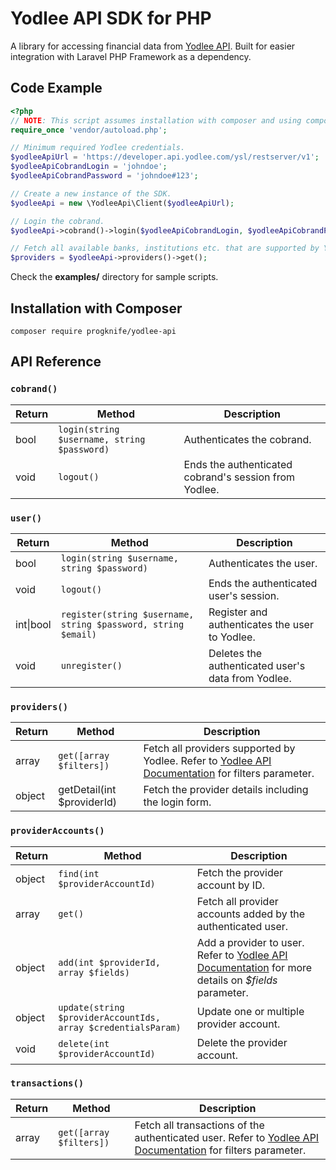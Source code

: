 # Yodlee API SDK for PHP
A library for accessing financial data from
[Yodlee API](https://developer.yodlee.com/Yodlee_API). Built for easier
integration with Laravel PHP Framework as a dependency.

## Code Example
```php
<?php
// NOTE: This script assumes installation with composer and using composer's autoloader.
require_once 'vendor/autoload.php';

// Minimum required Yodlee credentials.
$yodleeApiUrl = 'https://developer.api.yodlee.com/ysl/restserver/v1';
$yodleeApiCobrandLogin = 'johndoe';
$yodleeApiCobrandPassword = 'johndoe#123';

// Create a new instance of the SDK.
$yodleeApi = new \YodleeApi\Client($yodleeApiUrl);

// Login the cobrand.
$yodleeApi->cobrand()->login($yodleeApiCobrandLogin, $yodleeApiCobrandPassword);

// Fetch all available banks, institutions etc. that are supported by Yodlee.
$providers = $yodleeApi->providers()->get();
```

Check the **examples/** directory for sample scripts.

## Installation with Composer
`composer require progknife/yodlee-api`

## API Reference

### `cobrand()`
| Return | Method | Description |
|----|----|----|
| bool | `login(string $username, string $password)` | Authenticates the cobrand. |
| void | `logout()` | Ends the authenticated cobrand's session from Yodlee. |

### `user()`
| Return | Method | Description |
|----|----|----|
| bool | `login(string $username, string $password)` | Authenticates the user. |
| void | `logout()` | Ends the authenticated user's session. |
| int\|bool | `register(string $username, string $password, string $email)` | Register and authenticates the user to Yodlee. |
| void | `unregister()` | Deletes the authenticated user's data from Yodlee. |

### `providers()`
| Return | Method | Description |
|----|----|----|
| array | `get([array $filters])` | Fetch all providers supported by Yodlee. Refer to [Yodlee API Documentation](https://developer.yodlee.com/apidocs/index.php#!/providers/getSuggestedSiteDetail) for filters parameter. |
| object | getDetail(int $providerId) | Fetch the provider details including the login form.

### `providerAccounts()`
| Return | Method | Description |
|----|----|----|
| object | `find(int $providerAccountId)` | Fetch the provider account by ID. |
| array | `get()` | Fetch all provider accounts added by the authenticated user. |
| object | `add(int $providerId, array $fields)` | Add a provider to user. Refer to [Yodlee API Documentation](https://developer.yodlee.com/apidocs/index.php#!/providerAccounts/addAccount) for more details on _$fields_ parameter. |
| object | `update(string $providerAccountIds, array $credentialsParam)`| Update one or multiple provider account. |
| void | `delete(int $providerAccountId)` | Delete the provider account. |

### `transactions()`
| Return | Method | Description |
|----|----|----|
| array | `get([array $filters])` | Fetch all transactions of the authenticated user. Refer to [Yodlee API Documentation](https://developer.yodlee.com/apidocs/index.php#!/transactions/getTransactions) for filters parameter. |
